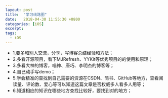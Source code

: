 ```yaml
---
layout: post
title:  "学习线路图"
date:   2018-04-30 11:55:30 +0800
categories: [iOS]
excerpt: 
tags:
  - iOS
---
```


- 1.要多和别人交流，分享，写博客总结经验和方法；
- 2.多看开源项目，看下MJRefresh、YYKit等优秀项目的的使用和原理；
- 3.多看大神的博客，喵神、唐巧、李明杰的博客等；
- 4.自己动手写demo；
- 5.学会精准的查找到自己需要的资源在CSDN、简书、GitHub等地方，查看阅读量、评论数、爱心等可以知道这篇文章是否权威多人看多人用等；
- 6.知道相应的知识在哪些地方查找比较好，要找到对的地方；